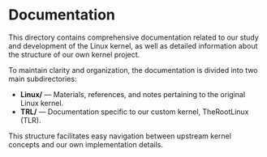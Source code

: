 # Documentation

This directory contains comprehensive documentation related to our study and development of the Linux kernel, as well as detailed information about the structure of our own kernel project.

To maintain clarity and organization, the documentation is divided into two main subdirectories:

- **Linux/** — Materials, references, and notes pertaining to the original Linux kernel.  
- **TRL/** — Documentation specific to our custom kernel, TheRootLinux (TLR).

This structure facilitates easy navigation between upstream kernel concepts and our own implementation details.
